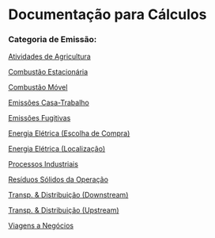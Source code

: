 # Documentação para Cálculos

### Categoria de Emissão:

[Atividades de Agricultura](https://github.com/ZNIT-Tech/documentation/blob/main/Atividades%20de%20Agricultura.md)

[Combustão Estacionária](https://github.com/ZNIT-Tech/documentation/blob/main/Combust%C3%A3o%20Estacion%C3%A1ria.md)

[Combustão Móvel](https://github.com/ZNIT-Tech/documentation/blob/main/Combustao%20Movel.md)

[Emissões Casa-Trabalho](https://github.com/ZNIT-Tech/documentation/blob/main/Casa-Trabalho.md)

[Emissões Fugitivas](https://github.com/ZNIT-Tech/documentation/blob/main/Emissoes%20Fugitivas.md)

[Energia Elétrica (Escolha de Compra)](https://github.com/ZNIT-Tech/documentation/blob/main/Energia%20Eletrica%20(Escolha%20de%20Compra).md)

[Energia Elétrica (Localização)](https://github.com/ZNIT-Tech/documentation/blob/main/Energia%20Eletrica%20(Localizacao).md)

[Processos Industriais](https://github.com/ZNIT-Tech/documentation/blob/main/Processos%20Industriais.md)

[Resíduos Sólidos da Operação](https://github.com/ZNIT-Tech/documentation/blob/main/Residuos%20Solidos%20da%20Operacao.md)

[Transp. & Distribuição (Downstream)](https://github.com/ZNIT-Tech/documentation/blob/main/Transporte%20e%20Distribuicao%20(Downstream).md)

[Transp. & Distribuição (Upstream)](https://github.com/ZNIT-Tech/documentation/blob/main/Transporte%20e%20Distribuicao%20(Upstream).md)

[Viagens a Negócios](https://github.com/ZNIT-Tech/documentation/blob/main/Viagens%20a%20Neg%C3%B3cios.md)
